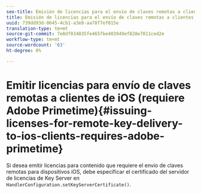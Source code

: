 ```yaml
---
seo-title: Emisión de licencias para el envío de claves remotas a clientes de iOS (requiere Adobe Primetime)
title: Emisión de licencias para el envío de claves remotas a clientes de iOS (requiere Adobe Primetime)
uuid: 739dd93d-0645-4cb1-a3e8-aa78f7ef015e
translation-type: tm+mt
source-git-commit: 7e8df034035fe465fbe403949ef828e7811ced2e
workflow-type: tm+mt
source-wordcount: '63'
ht-degree: 0%

---
```



# Emitir licencias para envío de claves remotas a clientes de iOS (requiere Adobe Primetime){#issuing-licenses-for-remote-key-delivery-to-ios-clients-requires-adobe-primetime}

Si desea emitir licencias para contenido que requiere el envío de claves remotas para dispositivos iOS, debe especificar el certificado del servidor de licencias de Key Server en `HandlerConfiguration.setKeyServerCertificate()`.
